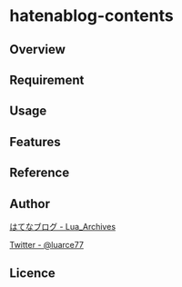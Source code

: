 # hatenablog-contents

## Overview

## Requirement

## Usage

## Features

## Reference

## Author

[はてなブログ - Lua_Archives](https://luarce.hatenablog.com/archive)

[Twitter - @luarce77](https://twitter.com/luarce77)

## Licence

